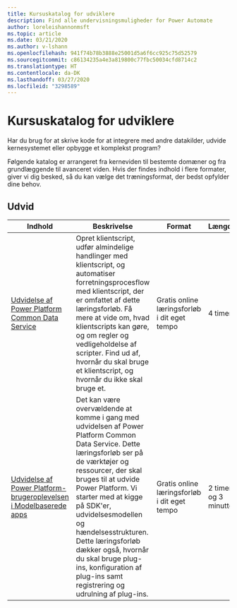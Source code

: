```yaml
---
title: Kursuskatalog for udviklere
description: Find alle undervisningsmuligheder for Power Automate
author: loreleishannonmsft
ms.topic: article
ms.date: 03/21/2020
ms.author: v-lshann
ms.openlocfilehash: 941f74b78b3888e25001d5a6f6cc925c75d52579
ms.sourcegitcommit: c86134235a4e3a819800c77fbc50034cfd8714c2
ms.translationtype: HT
ms.contentlocale: da-DK
ms.lasthandoff: 03/27/2020
ms.locfileid: "3298589"
---
```

# <a name="developer-learning-catalog"></a>Kursuskatalog for udviklere

Har du brug for at skrive kode for at integrere med andre datakilder, udvide kernesystemet eller opbygge et komplekst program?

Følgende katalog er arrangeret fra kerneviden til bestemte domæner og fra grundlæggende til avanceret viden. Hvis der findes indhold i flere formater, giver vi dig besked, så du kan vælge det træningsformat, der bedst opfylder dine behov.

## <a name="extend"></a>Udvid<a name="extend"></a>
| Indhold   | Beskrivelse  | Format | Længde    |
|--------------------------------------------------------------------------------------------------------------------------------------------------------|-----------------------------------------------------------------------------------------------------------------------------------------------------------------------------------------------------------------------------------------------------------------------------------------------------------------------------------------------------------------------------------------------------------|---------------------------------------|-------------------|
| [Udvidelse af Power Platform Common Data Service](https://docs.microsoft.com/learn/paths/extend-power-platform-model-driven-app/)                     | Opret klientscript, udfør almindelige handlinger med klientscript, og automatiser forretningsprocesflow med klientscript, der er omfattet af dette læringsforløb. Få mere at vide om, hvad klientscripts kan gøre, og om regler og vedligeholdelse af scripter. Find ud af, hvornår du skal bruge et klientscript, og hvornår du ikke skal bruge et.                                                                                           | Gratis online læringsforløb i dit eget tempo | 4 timer           |
| [Udvidelse af Power Platform-brugeroplevelsen i Modelbaserede apps](https://docs.microsoft.com/learn/paths/extend-power-platform-common-data-service/) | Det kan være overvældende at komme i gang med udvidelsen af Power Platform Common Data Service. Dette læringsforløb ser på de værktøjer og ressourcer, der skal bruges til at udvide Power Platform. Vi starter med at kigge på SDK'er, udvidelsesmodellen og hændelsesstrukturen. Dette læringsforløb dækker også, hvornår du skal bruge plug-ins, konfiguration af plug-ins samt registrering og udrulning af plug-ins. | Gratis online læringsforløb i dit eget tempo | 2 timer og 3 minutter |